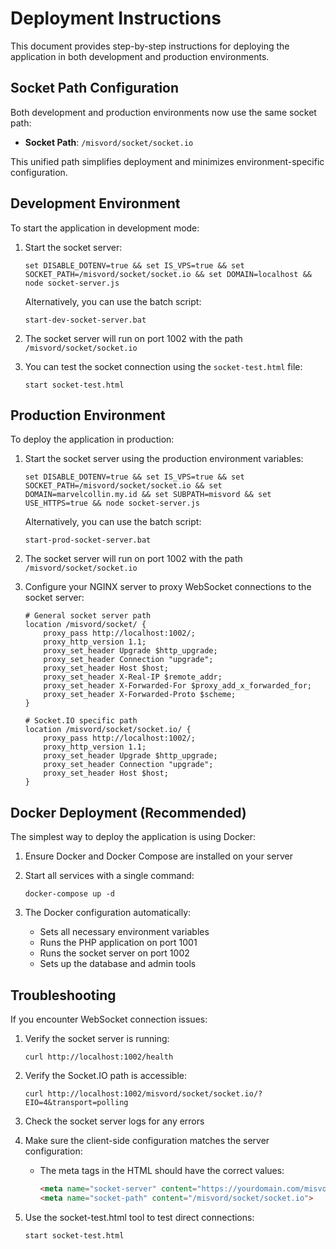 # Deployment Instructions

This document provides step-by-step instructions for deploying the application in both development and production environments.

## Socket Path Configuration

Both development and production environments now use the same socket path:
- **Socket Path**: `/misvord/socket/socket.io`

This unified path simplifies deployment and minimizes environment-specific configuration.

## Development Environment

To start the application in development mode:

1. Start the socket server:
   ```
   set DISABLE_DOTENV=true && set IS_VPS=true && set SOCKET_PATH=/misvord/socket/socket.io && set DOMAIN=localhost && node socket-server.js
   ```
   
   Alternatively, you can use the batch script:
   ```
   start-dev-socket-server.bat
   ```

2. The socket server will run on port 1002 with the path `/misvord/socket/socket.io`

3. You can test the socket connection using the `socket-test.html` file:
   ```
   start socket-test.html
   ```

## Production Environment

To deploy the application in production:

1. Start the socket server using the production environment variables:
   ```
   set DISABLE_DOTENV=true && set IS_VPS=true && set SOCKET_PATH=/misvord/socket/socket.io && set DOMAIN=marvelcollin.my.id && set SUBPATH=misvord && set USE_HTTPS=true && node socket-server.js
   ```

   Alternatively, you can use the batch script:
   ```
   start-prod-socket-server.bat
   ```

2. The socket server will run on port 1002 with the path `/misvord/socket/socket.io`

3. Configure your NGINX server to proxy WebSocket connections to the socket server:
   ```nginx
   # General socket server path
   location /misvord/socket/ {
       proxy_pass http://localhost:1002/;
       proxy_http_version 1.1;
       proxy_set_header Upgrade $http_upgrade;
       proxy_set_header Connection "upgrade";
       proxy_set_header Host $host;
       proxy_set_header X-Real-IP $remote_addr;
       proxy_set_header X-Forwarded-For $proxy_add_x_forwarded_for;
       proxy_set_header X-Forwarded-Proto $scheme;
   }
   
   # Socket.IO specific path
   location /misvord/socket/socket.io/ {
       proxy_pass http://localhost:1002/;
       proxy_http_version 1.1;
       proxy_set_header Upgrade $http_upgrade;
       proxy_set_header Connection "upgrade";
       proxy_set_header Host $host;
   }
   ```

## Docker Deployment (Recommended)

The simplest way to deploy the application is using Docker:

1. Ensure Docker and Docker Compose are installed on your server

2. Start all services with a single command:
   ```
   docker-compose up -d
   ```

3. The Docker configuration automatically:
   - Sets all necessary environment variables
   - Runs the PHP application on port 1001
   - Runs the socket server on port 1002
   - Sets up the database and admin tools

## Troubleshooting

If you encounter WebSocket connection issues:

1. Verify the socket server is running:
   ```
   curl http://localhost:1002/health
   ```

2. Verify the Socket.IO path is accessible:
   ```
   curl http://localhost:1002/misvord/socket/socket.io/?EIO=4&transport=polling
   ```

3. Check the socket server logs for any errors

4. Make sure the client-side configuration matches the server configuration:
   - The meta tags in the HTML should have the correct values:
     ```html
     <meta name="socket-server" content="https://yourdomain.com/misvord/socket">
     <meta name="socket-path" content="/misvord/socket/socket.io">
     ```

5. Use the socket-test.html tool to test direct connections:
   ```
   start socket-test.html
   ``` 